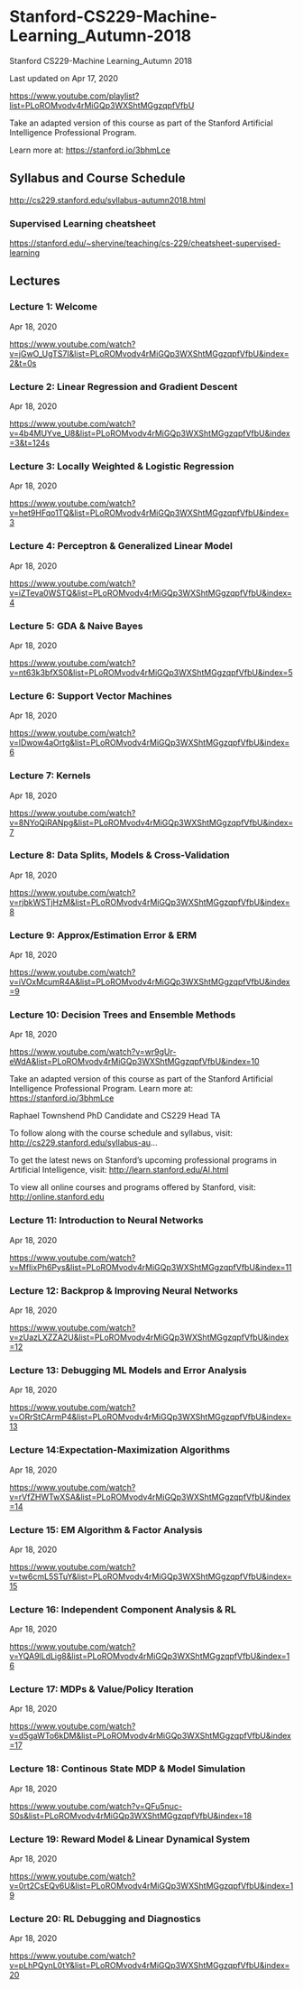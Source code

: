 # Stanford-CS229-Machine-Learning_Autumn-2018
Stanford CS229-Machine Learning_Autumn 2018



Last updated on Apr 17, 2020

https://www.youtube.com/playlist?list=PLoROMvodv4rMiGQp3WXShtMGgzqpfVfbU


Take an adapted version of this course as part of the Stanford Artificial Intelligence Professional Program. 

Learn more at: https://stanford.io/3bhmLce

## Syllabus and Course Schedule

http://cs229.stanford.edu/syllabus-autumn2018.html

### Supervised Learning cheatsheet

https://stanford.edu/~shervine/teaching/cs-229/cheatsheet-supervised-learning

## Lectures

### Lecture 1: Welcome

Apr 18, 2020

https://www.youtube.com/watch?v=jGwO_UgTS7I&list=PLoROMvodv4rMiGQp3WXShtMGgzqpfVfbU&index=2&t=0s


### Lecture 2: Linear Regression and Gradient Descent

Apr 18, 2020

https://www.youtube.com/watch?v=4b4MUYve_U8&list=PLoROMvodv4rMiGQp3WXShtMGgzqpfVfbU&index=3&t=124s

### Lecture 3: Locally Weighted & Logistic Regression

Apr 18, 2020

https://www.youtube.com/watch?v=het9HFqo1TQ&list=PLoROMvodv4rMiGQp3WXShtMGgzqpfVfbU&index=3

### Lecture 4: Perceptron & Generalized Linear Model

Apr 18, 2020

https://www.youtube.com/watch?v=iZTeva0WSTQ&list=PLoROMvodv4rMiGQp3WXShtMGgzqpfVfbU&index=4

### Lecture 5: GDA & Naive Bayes

Apr 18, 2020

https://www.youtube.com/watch?v=nt63k3bfXS0&list=PLoROMvodv4rMiGQp3WXShtMGgzqpfVfbU&index=5

### Lecture 6: Support Vector Machines

Apr 18, 2020

https://www.youtube.com/watch?v=lDwow4aOrtg&list=PLoROMvodv4rMiGQp3WXShtMGgzqpfVfbU&index=6

### Lecture 7: Kernels

Apr 18, 2020

https://www.youtube.com/watch?v=8NYoQiRANpg&list=PLoROMvodv4rMiGQp3WXShtMGgzqpfVfbU&index=7

### Lecture 8: Data Splits, Models & Cross-Validation

Apr 18, 2020

https://www.youtube.com/watch?v=rjbkWSTjHzM&list=PLoROMvodv4rMiGQp3WXShtMGgzqpfVfbU&index=8

### Lecture 9: Approx/Estimation Error & ERM

Apr 18, 2020

https://www.youtube.com/watch?v=iVOxMcumR4A&list=PLoROMvodv4rMiGQp3WXShtMGgzqpfVfbU&index=9

### Lecture 10: Decision Trees and Ensemble Methods

Apr 18, 2020

https://www.youtube.com/watch?v=wr9gUr-eWdA&list=PLoROMvodv4rMiGQp3WXShtMGgzqpfVfbU&index=10

Take an adapted version of this course as part of the Stanford Artificial Intelligence Professional Program. Learn more at: https://stanford.io/3bhmLce

Raphael Townshend
PhD Candidate and CS229 Head TA
 
To follow along with the course schedule and syllabus, visit: 
http://cs229.stanford.edu/syllabus-au... 
 
To get the latest news on Stanford’s upcoming professional programs in Artificial Intelligence, visit: 
http://learn.stanford.edu/AI.html
 
To view all online courses and programs offered by Stanford, visit: http://online.stanford.edu


### Lecture 11: Introduction to Neural Networks

Apr 18, 2020

https://www.youtube.com/watch?v=MfIjxPh6Pys&list=PLoROMvodv4rMiGQp3WXShtMGgzqpfVfbU&index=11

### Lecture 12: Backprop & Improving Neural Networks

Apr 18, 2020

https://www.youtube.com/watch?v=zUazLXZZA2U&list=PLoROMvodv4rMiGQp3WXShtMGgzqpfVfbU&index=12

### Lecture 13: Debugging ML Models and Error Analysis

Apr 18, 2020

https://www.youtube.com/watch?v=ORrStCArmP4&list=PLoROMvodv4rMiGQp3WXShtMGgzqpfVfbU&index=13

### Lecture 14:Expectation-Maximization Algorithms

Apr 18, 2020

https://www.youtube.com/watch?v=rVfZHWTwXSA&list=PLoROMvodv4rMiGQp3WXShtMGgzqpfVfbU&index=14

### Lecture 15: EM Algorithm & Factor Analysis

Apr 18, 2020

https://www.youtube.com/watch?v=tw6cmL5STuY&list=PLoROMvodv4rMiGQp3WXShtMGgzqpfVfbU&index=15

### Lecture 16: Independent Component Analysis & RL

Apr 18, 2020

https://www.youtube.com/watch?v=YQA9lLdLig8&list=PLoROMvodv4rMiGQp3WXShtMGgzqpfVfbU&index=16

### Lecture 17: MDPs & Value/Policy Iteration

Apr 18, 2020

https://www.youtube.com/watch?v=d5gaWTo6kDM&list=PLoROMvodv4rMiGQp3WXShtMGgzqpfVfbU&index=17

### Lecture 18: Continous State MDP & Model Simulation

Apr 18, 2020

https://www.youtube.com/watch?v=QFu5nuc-S0s&list=PLoROMvodv4rMiGQp3WXShtMGgzqpfVfbU&index=18

### Lecture 19: Reward Model & Linear Dynamical System

Apr 18, 2020

https://www.youtube.com/watch?v=0rt2CsEQv6U&list=PLoROMvodv4rMiGQp3WXShtMGgzqpfVfbU&index=19

### Lecture 20: RL Debugging and Diagnostics

Apr 18, 2020

https://www.youtube.com/watch?v=pLhPQynL0tY&list=PLoROMvodv4rMiGQp3WXShtMGgzqpfVfbU&index=20

